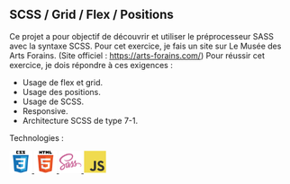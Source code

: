 ## SCSS / Grid / Flex / Positions

Ce projet a pour objectif de découvrir et utiliser le préprocesseur SASS avec la syntaxe SCSS.
Pour cet exercice, je fais un site sur Le Musée des Arts Forains. (Site officiel : https://arts-forains.com/)
Pour réussir cet exercice, je dois répondre à ces exigences :
 - Usage de flex et grid.
 - Usage des positions.
 - Usage de SCSS.
 - Responsive.
 - Architecture SCSS de type 7-1.

Technologies :

<p align="left"> <a href="https://www.w3schools.com/css/" target="_blank" rel="noreferrer"> <img src="https://raw.githubusercontent.com/devicons/devicon/master/icons/css3/css3-original-wordmark.svg" alt="css3" width="40" height="40"/> </a> <a href="https://www.w3.org/html/" target="_blank" rel="noreferrer"> <img src="https://raw.githubusercontent.com/devicons/devicon/master/icons/html5/html5-original-wordmark.svg" alt="html5" width="40" height="40"/> </a> <a href="https://sass-lang.com" target="_blank" rel="noreferrer"> <img src="https://raw.githubusercontent.com/devicons/devicon/master/icons/sass/sass-original.svg" alt="sass" width="40" height="40"/> </a> <a href="https://developer.mozilla.org/en-US/docs/Web/JavaScript" target="_blank" rel="noreferrer"> <img src="https://raw.githubusercontent.com/devicons/devicon/master/icons/javascript/javascript-original.svg" alt="javascript" width="40" height="40"/> </a></p>